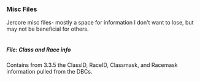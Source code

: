 <h3>Misc Files</h3>

Jercore misc files- mostly a space for information I don't want to lose, but may not be beneficial for others.
<br><br>
<h5>File: Class and Race info</h5>
Contains from 3.3.5 the ClassID, RaceID, Classmask, and Racemask information pulled from the DBCs.

